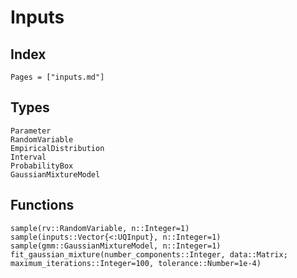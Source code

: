 # Inputs

## Index

```@index
Pages = ["inputs.md"]
```

## Types

```@docs
Parameter
RandomVariable
EmpiricalDistribution
Interval
ProbabilityBox
GaussianMixtureModel
```

## Functions

```@docs
sample(rv::RandomVariable, n::Integer=1)
sample(inputs::Vector{<:UQInput}, n::Integer=1)
sample(gmm::GaussianMixtureModel, n::Integer=1)
fit_gaussian_mixture(number_components::Integer, data::Matrix; maximum_iterations::Integer=100, tolerance::Number=1e-4)
```
